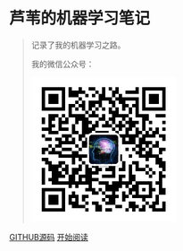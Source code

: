 # 芦苇的机器学习笔记

> 记录了我的机器学习之路。
>
>
>
> 我的微信公众号：
>
> ![weixin_gongzhonghao](pic/weixin_gongzhonghao.png)





[GITHUB源码](https://github.com/luweikxy/machine-learning-notes)
[开始阅读](README.md)

